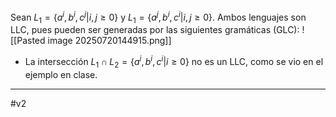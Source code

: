 Sean $L_1=\{a^i,b^i,c^j | i,j\ge 0\}$ y $L_1=\{a^j,b^i,c^i | i,j\ge 0\}$.
Ambos lenguajes son LLC, pues pueden ser generadas por las siguientes gramáticas (GLC):
![[Pasted image 20250720144915.png]]
- La intersección $L_1 ∩ L_2=\{a^i,b^i,c^i | i \ge0\}$ no es un LLC, como se vio en el ejemplo en clase.
***
#v2 